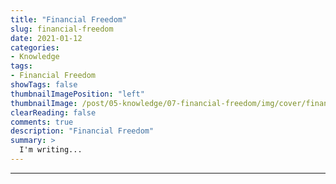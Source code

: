 ```yaml
---
title: "Financial Freedom"
slug: financial-freedom
date: 2021-01-12
categories:
- Knowledge
tags:
- Financial Freedom
showTags: false
thumbnailImagePosition: "left"
thumbnailImage: /post/05-knowledge/07-financial-freedom/img/cover/financial-freedom.jpg
clearReading: false	
comments: true
description: "Financial Freedom"
summary: >
  I'm writing...
---
```


---